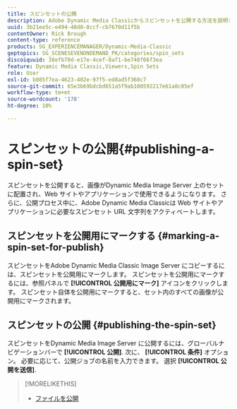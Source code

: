```yaml
---
title: スピンセットの公開
description: Adobe Dynamic Media Classicからスピンセットを公開する方法を説明します。
uuid: 3b21ee5c-e494-48d0-8ccf-cb7670d11f5b
contentOwner: Rick Brough
content-type: reference
products: SG_EXPERIENCEMANAGER/Dynamic-Media-Classic
geptopics: SG_SCENESEVENONDEMAND_PK/categories/spin_sets
discoiquuid: 38efb70d-e17e-4cef-8af1-be748f66f3ea
feature: Dynamic Media Classic,Viewers,Spin Sets
role: User
exl-id: b085f7ea-4623-402e-97f5-ed8ad5f368c7
source-git-commit: 65e3b69bdcbd651a5f9ab100592217e61a8c05ef
workflow-type: tm+mt
source-wordcount: '178'
ht-degree: 10%

---
```


# スピンセットの公開{#publishing-a-spin-set}

スピンセットを公開すると、画像がDynamic Media Image Server 上のセットに配置され、Web サイトやアプリケーションで使用できるようになります。 さらに、公開プロセス中に、Adobe Dynamic Media Classicは Web サイトやアプリケーションに必要なスピンセット URL 文字列をアクティベートします。

## スピンセットを公開用にマークする {#marking-a-spin-set-for-publish}

スピンセットをAdobe Dynamic Media Classic Image Server にコピーするには、スピンセットを公開用にマークします。 スピンセットを公開用にマークするには、参照パネルで **[!UICONTROL 公開用にマーク]** アイコンをクリックします。 スピンセット自体を公開用にマークすると、セット内のすべての画像が公開用にマークされます。

## スピンセットの公開 {#publishing-the-spin-set}

スピンセットをDynamic Media Image Server に公開するには、グローバルナビゲーションバーで **[!UICONTROL 公開]**. 次に、 **[!UICONTROL 条件]** オプション。 必要に応じて、公開ジョブの名前を入力できます。 選択 **[!UICONTROL 公開を送信]**.

>[!MORELIKETHIS]
>
>* [ファイルを公開](publishing-files.md#publishing_files)

